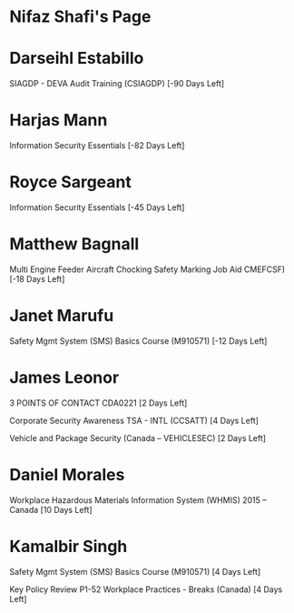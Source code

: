 # Nifaz Shafi's Page




# Darseihl Estabillo


SIAGDP - DEVA Audit Training (CSIAGDP) [-90 Days Left]



# Harjas Mann


Information Security Essentials [-82 Days Left]



# Royce Sargeant


Information Security Essentials [-45 Days Left]



# Matthew Bagnall


Multi Engine Feeder Aircraft Chocking Safety Marking Job Aid  CMEFCSF) [-18 Days Left]



# Janet Marufu


Safety Mgmt System (SMS) Basics Course (M910571) [-12 Days Left]



# James Leonor


3 POINTS OF CONTACT CDA0221 [2 Days Left]

Corporate Security Awareness TSA - INTL (CCSATT) [4 Days Left]

Vehicle and Package Security (Canada – VEHICLESEC) [2 Days Left]



# Daniel Morales


Workplace Hazardous Materials Information System (WHMIS) 2015 – Canada [10 Days Left]



# Kamalbir Singh


Safety Mgmt System (SMS) Basics Course (M910571) [4 Days Left]

Key Policy Review P1-52 Workplace Practices - Breaks (Canada) [4 Days Left]




